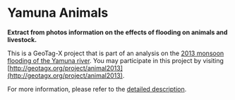 # Yamuna Animals

**Extract from photos information on the effects of flooding on animals and livestock.**

This is a GeoTag-X project that is part of an analysis on the [2013 monsoon flooding of the Yamuna river](http://geotagx.org/project/category/yamunamonsoonflooding2013/). You may participate in this project by visiting [http://geotagx.org/project/animal2013](http://geotagx.org/project/animal2013).

For more information, please refer to the [detailed description](long_description.md).
